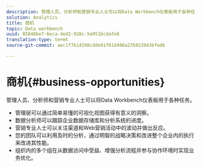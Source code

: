 ```yaml
---
description: 管理人员、分析师和营销专业人士可以将Data Workbench仪表板用于各种任务。
solution: Analytics
title: 商机
topic: Data workbench
uuid: 05848be7-6eca-4ed2-928c-5e951bcdafe8
translation-type: tm+mt
source-git-commit: aec1f7b14198cdde91f61d490a235022943bfedb

---
```



# 商机{#business-opportunities}

管理人员、分析师和营销专业人士可以将Data Workbench仪表板用于各种任务。

* 管理层可以通过简单易懂的可视化视图获得有意义的洞察。
* 数据分析师可以跟踪企业数据存储库和分析系统的进度。
* 营销专业人士可以关注渠道和Web营销活动中的波动并做出反应。
* 您的团队可以利用及时的分析，通过明智的战略决策和改进整个企业内的执行来改进其性能。
* 组织内的多个组在从数据访问中受益、增强分析流程并参与协作环境时实现业务优化。

